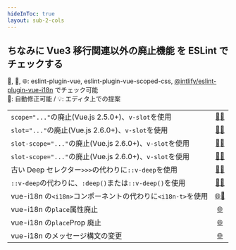 ```yaml
---
hideInToc: true
layout: sub-2-cols
---
```


## ちなみに Vue3 移行関連以外の廃止機能 を ESLint でチェックする

💚, 🧡, 🌐: eslint-plugin-vue, eslint-plugin-vue-scoped-css, [@intlify/eslint-plugin-vue-i18n](https://eslint-plugin-vue-i18n.intlify.dev/) でチェック可能  
🔧: 自動修正可能 / 💡: エディタ上での提案

|                                                             |                                            |
| :---------------------------------------------------------- | :----------------------------------------: |
| `scope="..."`の廃止(Vue.js 2.5.0+)、`v-slot`を使用          |   [💚🔧][no-deprecated-scope-attribute]    |
| `slot="..."`の廃止(Vue.js 2.6.0+)、`v-slot`を使用           |    [💚🔧][no-deprecated-slot-attribute]    |
| `slot-scope="..."`の廃止(Vue.js 2.6.0+)、`v-slot`を使用     | [💚🔧][no-deprecated-slot-scope-attribute] |
| `slot-scope="..."`の廃止(Vue.js 2.6.0+)、`v-slot`を使用     | [💚🔧][no-deprecated-slot-scope-attribute] |
| 古い Deep セレクター`>>>`の代わりに`::v-deep`を使用         |   [🧡🔧][no-deprecated-deep-combinator]    |
| `::v-deep`の代わりに、`:deep()`または`::v-deep()`を使用     |      [🧡🔧][require-v-deep-argument]       |
| vue-i18n の`<i18n>`コンポーネントの代わりに`<i18n-t>`を使用 |    [🌐🔧][no-deprecated-i18n-component]    |
| vue-i18n の`place`属性廃止                                  |    [🌐][no-deprecated-i18n-place-attr]     |
| vue-i18n の`place`Prop 廃止                                 |    [🌐][no-deprecated-i18n-places-prop]    |
| vue-i18n のメッセージ構文の変更                             |         [🌐][valid-message-syntax]         |

[no-deprecated-scope-attribute]: https://eslint.vuejs.org/rules/no-deprecated-scope-attribute.html
[no-deprecated-slot-attribute]: https://eslint.vuejs.org/rules/no-deprecated-slot-attribute.html
[no-deprecated-slot-scope-attribute]: https://eslint.vuejs.org/rules/no-deprecated-slot-scope-attribute.html
[no-deprecated-deep-combinator]: https://future-architect.github.io/eslint-plugin-vue-scoped-css/rules/no-deprecated-deep-combinator.html
[require-v-deep-argument]: https://future-architect.github.io/eslint-plugin-vue-scoped-css/rules/require-v-deep-argument.html
[no-deprecated-i18n-component]: https://eslint-plugin-vue-i18n.intlify.dev/rules/no-deprecated-i18n-component.html
[no-deprecated-i18n-place-attr]: https://eslint-plugin-vue-i18n.intlify.dev/rules/no-deprecated-i18n-place-attr.html
[no-deprecated-i18n-places-prop]: https://eslint-plugin-vue-i18n.intlify.dev/rules/no-deprecated-i18n-places-prop.html
[valid-message-syntax]: https://eslint-plugin-vue-i18n.intlify.dev/rules/valid-message-syntax.html

<style>
  .slidev-layout td, .slidev-layout th {
    padding: 0.1rem;
    font-size: 0.7rem;
    line-height: 0.8rem;
  }
  .slidev-layout td code {
    padding: 0;
  }
</style>
